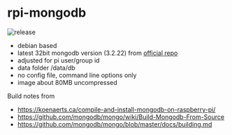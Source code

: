# rpi-mongodb

![release](https://badgen.net/github/tag/antsman/rpi-mongodb?icon=github&label=latest%20release&color=green)

- debian based
- latest 32bit mongodb version (3.2.22) from [official repo](https://github.com/mongodb/mongo/releases/tag/r3.2.22)
- adjusted for pi user/group id
- data folder /data/db
- no config file, command line options only
- image about 80MB uncompressed

Build notes from
- https://koenaerts.ca/compile-and-install-mongodb-on-raspberry-pi/
- https://github.com/mongodb/mongo/wiki/Build-Mongodb-From-Source
- https://github.com/mongodb/mongo/blob/master/docs/building.md
